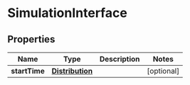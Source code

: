 
# SimulationInterface

## Properties
Name | Type | Description | Notes
------------ | ------------- | ------------- | -------------
**startTime** | [**Distribution**](Distribution.md) |  |  [optional]




